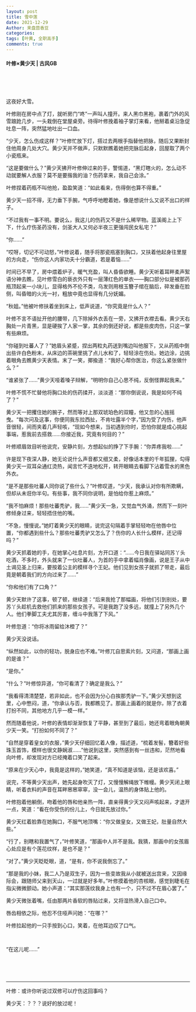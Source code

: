 ```yaml
---
layout: post
title: 雪中莲
date: 2021-12-29
Author: 来盘茴香豆
categories: 
tags: [叶黄, 全职高手]
comments: true
--- 
```


#### 叶修×黄少天 | 古风GB


<br/><br/><br/>

这夜好大雪。

叶修刚在房中点了灯，就听房门“咚”一声叫人撞开。来人黑巾黑袍，裹着门外的风雪踉跄几步，一头栽倒在堂屋桌旁。待得叶修挽着袖子掌灯来看，他掰着桌沿急促吐息一阵，突然猛地吐出一口血。

“少天，怎么伤成这样？”叶修忙放下灯，搭过去两根手指替他把脉，随后又果断封住他周身几处大穴。黄少天并不做声，只默默瞧着她把完脉后起身，回屋取了两个小瓷瓶来。

“这是要做什么？”黄少天拂开叶修伸过来的手，警惕道，“黑灯瞎火的，怎么动不动就要解人衣服？莫不是要揩我的油？伤药拿来，我自己会涂。”

叶修捏着药瓶不叫他抢，盈盈笑道：“如此看来，伤得倒也算不得重。”

黄少天一招不得，无力垂下手腕，气呼呼地瞪着她，像是想说什么又说不出口的样子。

“不过我有一事不明。要说么，我这儿的伤药又不是什么稀罕物。蓝溪阁上上下下，什么疗伤圣药没有，剑圣大人又何必半夜三更强闯民女私宅？”

“你……”

“哎呀，切记不可动怒，”叶修说着，随手将那瓷瓶塞到胸口，又扶着他起身往里屋的方向走，“伤你这人内家功夫十分霸道，若是着恼……”

时间已不早了，房中煨着炉子，暖气充盈，叫人昏昏欲睡。黄少天听着耳畔柔声絮语分神去瞧，见叶修雪白的亵衣外只有一层薄红色的单衣——胸口部分似是被那药瓶顶起来一小块儿，显得格外不伦不类，乌发则用根玉簪子绾在脑后，碎发垂在脸侧，叫昏暗的火光一衬，粗放中竟也显得有几分妩媚。

“秋姐。”他被叶修扶着坐到床上，低声说道，“你究竟是什么人？”

叶修不言不语扯开他的腰带，几下除掉外衣丢在一旁，又拂开衣襟去看。黄少天右胸处一片青黑，显是硬挨了人家一掌，其余的倒还好说，都是些皮肉伤，只这一掌有些麻烦。

“你碰到吐蕃人了？”她眉头紧蹙，捏出两粒丸药送到嘴边叫他服下，又从药瓶中倒出些许白色粉末，从床边的茶碗里挑了点儿水和了，轻轻涂在伤处。她边涂，边挑着眼角去瞧黄少天表情。末了一笑，揶揄道：“我好心帮你医治，你这么紧张做什么？”

“谁紧张了……”黄少天哑着嗓子辩解，“明明你自己心思不纯，反倒怪罪起我来。”

叶修不慌不忙替他将胸口处的伤药揉开，淡淡道：“那你倒说说，我是如何不纯了？”

黄少天一把攫住她的腕子，然而等对上那双琥珀色的双瞳，他又忽的心旌摇曳。“每次问及这事，你便同我东拉西扯，不肯吐露半个字，”因为受了内伤，他声音很轻，间而夹着几声轻咳，“现如今想来，当初遇到你时，恐怕你就是成心挑起事端，惹我前去搭救……你接近我，究竟有何目的？”

叶修顺眉敛目听他说完，安静片刻，方想起似的挣了下手腕：“你弄疼我啦……”

许是现下夜深人静，她无论说什么声音都又细又柔，好像话本里的千年狐狸，勾得黄少天一双耳朵通红烫热，闻言忙不迭地松开，转开眼睛去看脚下沾着雪水的黑色外衣。

“是不是那些吐蕃人同你说了些什么？”叶修叹道，“少天，我承认对你有所欺瞒，但却从未诳你半句。有些事，我不同你说明，是怕给你惹上麻烦。”

“我不怕麻烦！那些吐蕃秃驴，我……”黄少天一急，又觉血气外涌，然而下一刻叶修倾身过来，轻轻捂住他的嘴。

“不急，慢慢说。”她盯着黄少天的眼睛，说完这句隔着手掌轻轻吻在他唇中位置，“你都遇到些什么？那些吐蕃秃驴又怎么了？伤你的人长什么模样，还记得吗？”

黄少天抓着她的手，在她掌心吐息片刻，方开口道：“……今日我在驿站同苏丫头吃酒，不多时，外头就来了一伙吐蕃人，为首的手中拿着幅肖像画，说是王子从中土谒见圣上归来，要按着公主的模样寻个王妃。他们见到女孩子就抓了带走，最后竟是朝着我们的方向过来了……”

“你和他们有了口角？”

黄少天默许了这事，顿了顿，继续道：“后来我抢了那幅画，将他们引到别处，要苏丫头趁机去救他们抓来的那些女孩子。可是我跑了没多远，就撞上了另外几个人。他们拳脚工夫尤其厉害，缠斗中我落了下风。”

叶修忽道：“你将冰雨留给沐橙了？”

黄少天没说话。

“纵然如此，以你的轻功，脱身应也不难。”叶修兀自思索片刻，又问道，“那画上画的是谁？”

“是你。”

“什么？”叶修惊异道，“你可看清了？确定是我么？”

“我看得清清楚楚，若非如此，也不会因为分心白挨那秃驴一下。”黄少天想到这里，心中憋闷，道，“你承认与否，我都瞧见了。那画上画着的就是你，除了衣着打扮不同，其他地方几乎一模一样。”

然而随着他说，叶修的表情却渐渐恢复了平静，甚至到了最后，她还弯着眼角朝黄少天一笑。“打扮如何不同了？”

“自然是穿着皇女的衣服，”黄少天仔细回忆着人像，描述道，“梳着发髻，簪着好些珠玉首饰，模样也很文静娴淑……”他说到这里，突然感到有一丝违和，茫然地看向叶修，却发现对方已经掩着口笑了起来。

“原来在少天心中，我竟是这样的，”她笑道，“真不知道是该恼，还是该欢喜。”

说完，不等黄少天出声，她先起身吹灭了灯，又慢慢解绳放下帷幔。黄少天闭上眼睛，听着衣料的声音在耳畔窸窸窣窣，没一会儿，温热的身体贴上他的。

叶修抱着他躺倒，吻着他的唇和他亲热一阵，直亲得黄少天又闷声咳起来，才退开一点，笑道：“看在你受伤的份儿上，今日就先放过你。”

黄少天红着脸靠在她胸口，不服气地顶嘴：“你又做皇女，又做王妃，肚量自然大些。”

“行了，别瞎和我置气了，”叶修笑道，“那画中人并不是我。我猜，那画中的女孩眉心处应是有个莲花纹样，是也不是？”

“对了。”黄少天眨眨眼，道，“是有，你不说我倒忘了。”

“那是我的小妹，我二人乃是双生子，因为一些变故我从小就被送出宫来，又因缘际会，跟随师父来到天山，一过就是好多年。”叶修摸着他的杏核眼，感觉到睫毛在指尖微微颤动。她小声道：“其实那莲纹我身上也有一个，只不过不在眉心罢了。”

黄少天微张着嘴，任由那两片香软的唇贴过来，又将湿热滑入自己口中。

唇齿相依之际，他忍不住哑声问她：“在哪？”

叶修拉起他的一只手按到心口，笑着，在他耳边叹了口气。

<br/>

“在这儿呢……”

<br/><br/><br/>



-------

叶修：或许你听说过双修可以疗伤这回事吗？

黄少天：？？？说好的放过呢！

<br/><br/><br/>
